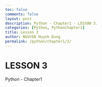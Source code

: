 ```yaml
---
toc: false
comments: false
layout: post
description: Python - Chapter1 - LESSON 3.
categories: [Python, PythonChapter1]
title: Lesson 3
author: NGUYEN Huynh Dung
permalink: /python/chapter1/3/
---
```


# LESSON 3
Python - Chapter1



